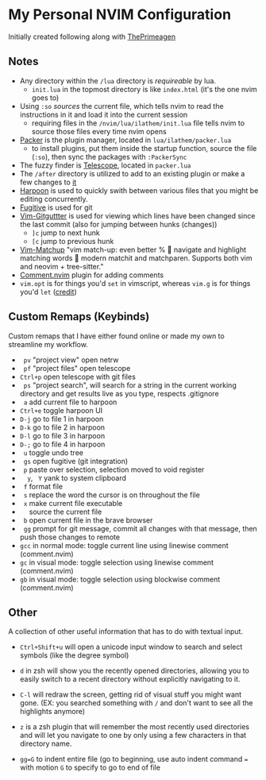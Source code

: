 # My Personal NVIM Configuration

Initially created following along with [ThePrimeagen](https://www.youtube.com/watch?v=w7i4amO_zaE)

## Notes

- Any directory within the `/lua` directory is *requireable* by lua.
    - `init.lua` in the topmost directory is like `index.html` (it's the one nvim goes to)
- Using `:so` *sources* the current file, which tells nvim to read the instructions in it and load it into the current session
    - requiring files in the `/nvim/lua/ilathem/init.lua` file tells nvim to source those files every time nvim opens
- [Packer](https://github.com/wbthomason/packer.nvim) is the plugin manager, located in `lua/ilathem/packer.lua`
    - to install plugins, put them inside the startup function, source the file (`:so`), then sync the packages with `:PackerSync`
- The fuzzy finder is [Telescope](https://github.com/nvim-telescope/telescope.nvim), located in `packer.lua`
- The `/after` directory is utilized to add to an existing plugin or make a few changes to [it](https://vi.stackexchange.com/questions/12731/when-to-use-the-after-directory)
- [Harpoon](https://github.com/ThePrimeagen/harpoon) is used to quickly swith between various files that you might be editing concurrently.
- [Fugitive](https://github.com/tpope/vim-fugitive) is used for git
- [Vim-Gitguttter](https://github.com/airblade/vim-gitgutter) is used for viewing which lines have been changed since the last commit (also for jumping between hunks (changes))
    - `]c` jump to next hunk
    - `[c` jump to previous hunk
- [Vim-Matchup](https://github.com/andymass/vim-matchup) "vim match-up: even better % 👊 navigate and highlight matching words 👊 modern matchit and matchparen. Supports both vim and neovim + tree-sitter."
- [Comment.nvim](https://github.com/numToStr/Comment.nvim) plugin for adding comments
- `vim.opt` is for things you'd `set` in vimscript, whereas `vim.g` is for things you'd `let` ([credit](https://www.reddit.com/r/neovim/comments/p6dhrk/set_space_to_leader_key_with_lua/))

## Custom Remaps (Keybinds)

Custom remaps that I have either found online or made my own to streamline 
my workflow.

- ` pv` "project view" open netrw
- ` pf` "project files" open telescope
- `Ctrl+p` open telescope with git files
- ` ps` "project search", will search for a string in the current working 
directory and get results live as you type, respects .gitignore
- ` a` add current file to harpoon
- `Ctrl+e` toggle harpoon UI
- `D-j` go to file 1 in harpoon
- `D-k` go to file 2 in harpoon
- `D-l` go to file 3 in harpoon
- `D-;` go to file 4 in harpoon
- ` u` toggle undo tree
- ` gs` open fugitive (git integration)
- ` p` paste over selection, selection moved to void register
- `  y`, ` Y` yank to system clipboard
- ` f` format file
- ` s` replace the word the cursor is on throughout the file
- ` x` make current file executable
- `  ` source the current file
- ` b` open current file in the brave browser
- ` gg` prompt for git message, commit all changes with that 
message, then push those changes to remote
- `gcc` in normal mode: toggle current line using linewise comment (comment.nvim)
- `gc` in visual mode: toggle selection using linewise comment (comment.nvim)
- `gb` in visual mode: toggle selection using blockwise comment (comment.nvim)

## Other 

A collection of other useful information that has to do with textual input.

- `Ctrl+Shift+u` will open a unicode input window to search and select symbols 
(like the degree symbol)

- `d` in zsh will show you the recently opened directories, allowing you to easily switch to a recent directory without explicitly navigating to it.
- `C-l` will redraw the screen, getting rid of visual stuff you might want gone. (EX: you searched something with `/` and don't want to see all the highlights anymore)
- `z` is a zsh plugin that will remember the most recently used directories and will let you navigate to one by only using a few characters in that directory name.
- `gg=G` to indent entire file (go to beginning, use auto indent command `=` with motion `G` to specify to go to end of file
